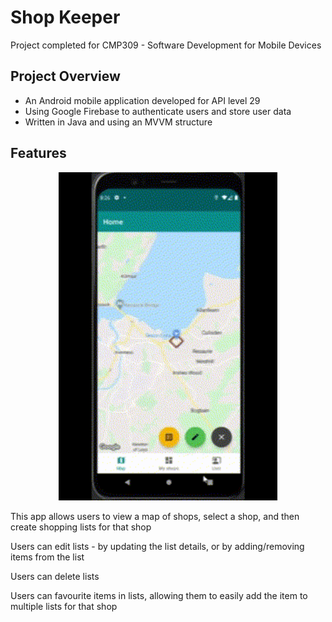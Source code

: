 # Shop Keeper

Project completed for CMP309 - Software Development for Mobile Devices

## Project Overview
- An Android mobile application developed for API level 29
- Using Google Firebase to authenticate users and store user data
- Written in Java and using an MVVM structure

## Features
<p align="center">
  <img src="https://github.com/otto2048/shopKeeper-project/blob/main/images/createList.gif?raw=true" width="350" alt="GIF of user creating a list and adding items to it">
</p>
This app allows users to view a map of shops, select a shop, and then create shopping lists for that shop


Users can edit lists - by updating the list details, or by adding/removing items from the list

Users can delete lists

Users can favourite items in lists, allowing them to easily add the item to multiple lists for that shop
